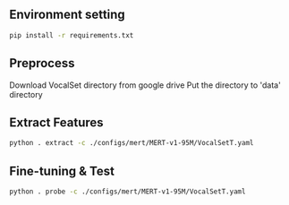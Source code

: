 ## Environment setting
```bash
pip install -r requirements.txt
```


## Preprocess
Download VocalSet directory from google drive
Put the directory to 'data' directory


## Extract Features 
```bash
python . extract -c ./configs/mert/MERT-v1-95M/VocalSetT.yaml
```


## Fine-tuning & Test
```bash
python . probe -c ./configs/mert/MERT-v1-95M/VocalSetT.yaml
```



